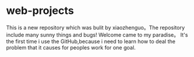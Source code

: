 # web-projects
This is a new repository which was bulit by xiaozhenguo。The repository include many sunny things and bugs! Welcome came to my paradise。
It's the first time i use the GitHub,because i need to learn how to deal the problem that it causes for peoples work for one goal.

